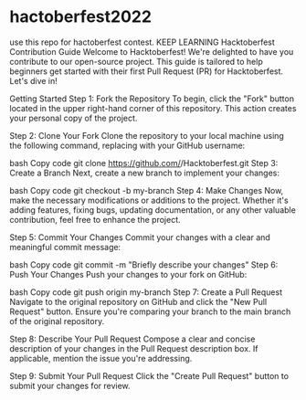 # hactoberfest2022
use this repo for hactoberfest contest. KEEP LEARNING 
Hacktoberfest Contribution Guide
Welcome to Hacktoberfest!
We're delighted to have you contribute to our open-source project. This guide is tailored to help beginners get started with their first Pull Request (PR) for Hacktoberfest. Let's dive in!

Getting Started
Step 1: Fork the Repository
To begin, click the "Fork" button located in the upper right-hand corner of this repository. This action creates your personal copy of the project.

Step 2: Clone Your Fork
Clone the repository to your local machine using the following command, replacing <your-username> with your GitHub username:

bash
Copy code
git clone https://github.com/<your-username>/Hacktoberfest.git
Step 3: Create a Branch
Next, create a new branch to implement your changes:

bash
Copy code
git checkout -b my-branch
Step 4: Make Changes
Now, make the necessary modifications or additions to the project. Whether it's adding features, fixing bugs, updating documentation, or any other valuable contribution, feel free to enhance the project.

Step 5: Commit Your Changes
Commit your changes with a clear and meaningful commit message:

bash
Copy code
git commit -m "Briefly describe your changes"
Step 6: Push Your Changes
Push your changes to your fork on GitHub:

bash
Copy code
git push origin my-branch
Step 7: Create a Pull Request
Navigate to the original repository on GitHub and click the "New Pull Request" button. Ensure you're comparing your branch to the main branch of the original repository.

Step 8: Describe Your Pull Request
Compose a clear and concise description of your changes in the Pull Request description box. If applicable, mention the issue you're addressing.

Step 9: Submit Your Pull Request
Click the "Create Pull Request" button to submit your changes for review.

 

 
 
